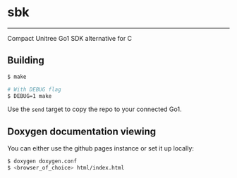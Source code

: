# sbk
---
Compact Unitree Go1 SDK alternative for C

## Building
```bash
$ make

# With DEBUG flag
$ DEBUG=1 make
```

Use the `send` target to copy the repo to your connected Go1.

## Doxygen documentation viewing
You can either use the github pages instance or set it up locally:
```bash
$ doxygen doxygen.conf
$ <browser_of_choice> html/index.html
```

